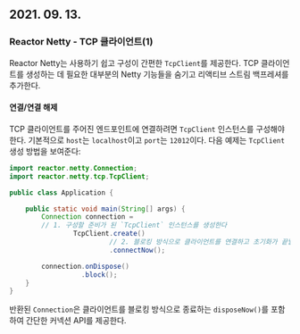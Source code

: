 ## 2021. 09. 13.

### Reactor Netty - TCP 클라이언트(1)

Reactor Netty는 사용하기 쉽고 구성이 간편한 `TcpClient`를 제공한다. TCP 클라이언트를 생성하는 데 필요한 대부분의 Netty 기능들을 숨기고 리액티브 스트림 백프레셔를 추가한다.

#### 연결/연결 해제

TCP 클라이언트를 주어진 엔드포인트에 연결하려면 `TcpClient` 인스턴스를 구성해야 한다. 기본적으로 `host`는 `localhost`이고 `port`는 `12012`이다. 다음 예제는 `TcpClient` 생성 방법을 보여준다:

```java
import reactor.netty.Connection;
import reactor.netty.tcp.TcpClient;

public class Application {

	public static void main(String[] args) {
		Connection connection =
      	// 1. 구성할 준비가 된 `TcpClient` 인스턴스를 생성한다
				TcpClient.create()      
      					 // 2. 블로킹 방식으로 클라이언트를 연결하고 초기화가 끝날 때까지 대기한다
				         .connectNow(); 

		connection.onDispose()
		          .block();
	}
}
```

반환된 `Connection`은 클라이언트를 블로킹 방식으로 종료하는 `disposeNow()`를 포함하여 간단한 커넥션 API를 제공한다.

#### 